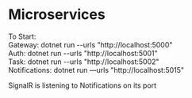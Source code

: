 # Microservices  

To Start:  
Gateway: dotnet run --urls "http://localhost:5000"  
Auth: dotnet run --urls "http://localhost:5001"  
Task: dotnet run --urls "http://localhost:5002"  
Notifications: dotnet run —urls "http://localhost:5015"  

SignalR is listening to Notifications on its port  
